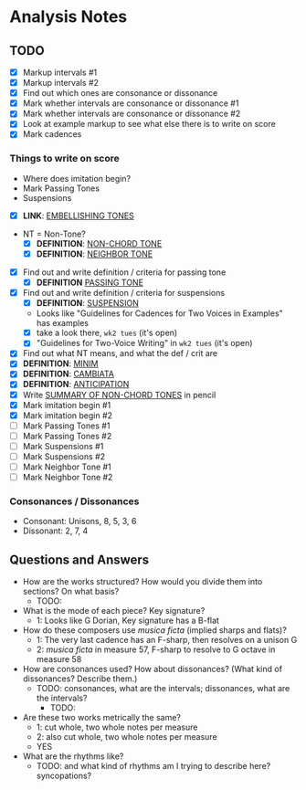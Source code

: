 # Analysis Notes

## TODO

- [x] Markup intervals #1
- [x] Markup intervals #2
- [x] Find out which ones are consonance or dissonance
- [x] Mark whether intervals are consonance or dissonance #1
- [x] Mark whether intervals are consonance or dissonance #2
- [x] Look at example markup to see what else there is to write on score
- [x] Mark cadences

### Things to write on score

- Where does imitation begin?
- Mark Passing Tones
- Suspensions
- [x] **LINK**: [EMBELLISHING TONES](http://openmusictheory.com/embellishingTones.html)
- NT = Non-Tone?
  - [x] **DEFINITION**: [NON-CHORD TONE](https://i.imgur.com/O1siCzX.png)
  - [x] **DEFINITION**: [NEIGHBOR TONE](https://i.imgur.com/QoytSSq.png)
- [x] Find out and write definition / criteria for passing tone
  - [x] **DEFINITION** [PASSING TONE](https://i.imgur.com/z3GRNWd.png)
- [x] Find out and write definition / criteria for suspensions
  - [x] **DEFINITION**: [SUSPENSION](https://i.imgur.com/slarkMV.png)
  - Looks like "Guidelines for Cadences for Two Voices in Examples" has examples
  - [x] take a look there, `wk2 tues` (it's open)
  - [x] "Guidelines for Two-Voice Writing" in `wk2 tues` (it's open)
- [x] Find out what NT means, and what the def / crit are
- [x] **DEFINITION**: [MINIM](https://i.imgur.com/x4uagjf.png)
- [x] **DEFINITION**: [CAMBIATA](https://i.imgur.com/624LYOR.png)
- [x] **DEFINITION**: [ANTICIPATION](https://i.imgur.com/PsO2J4f.png)
- [x] Write [SUMMARY OF NON-CHORD TONES](https://i.imgur.com/cXqrksa.png) in pencil
- [x] Mark imitation begin #1
- [x] Mark imitation begin #2
- [ ] Mark Passing Tones #1
- [ ] Mark Passing Tones #2
- [ ] Mark Suspensions #1
- [ ] Mark Suspensions #2
- [ ] Mark Neighbor Tone #1
- [ ] Mark Neighbor Tone #2

### Consonances / Dissonances

- Consonant: Unisons, 8, 5, 3, 6
- Dissonant: 2, 7, 4

## Questions and Answers

- How are the works structured? How would you divide them into sections? On what basis?
  - TODO:
- What is the mode of each piece? Key signature?
  - 1: Looks like G Dorian, Key signature has a B-flat
- How do these composers use *musica ficta* (implied sharps and flats)?
  - 1: The very last cadence has an F-sharp, then resolves on a unison G
  - 2: *musica ficta* in measure 57, F-sharp to resolve to G octave in measure 58
- How are consonances used? How about dissonances? (What kind of dissonances? Describe them.)
  - TODO: consonances, what are the intervals; dissonances, what are the intervals?
    - TODO:
- Are these two works metrically the same?
  - 1: cut whole, two whole notes per measure
  - 2: also cut whole, two whole notes per measure
  - YES
- What are the rhythms like?
  - TODO: and what kind of rhythms am I trying to describe here? syncopations?
